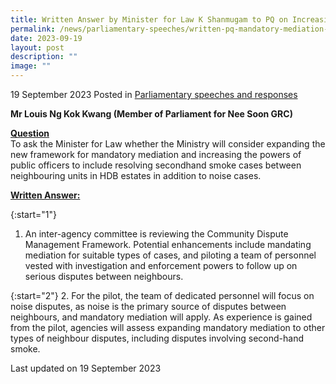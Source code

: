 ```yaml
---
title: Written Answer by Minister for Law K Shanmugam to PQ on Increasing Powers of Public Officers in New Mandatory Mediation Framework to Include Resolving Secondhand Smoke Cases
permalink: /news/parliamentary-speeches/written-pq-mandatory-mediation-include-secondhand-smoke-cases/
date: 2023-09-19
layout: post
description: ""
image: ""
---
```

19 September 2023 Posted in [Parliamentary speeches and responses](/news/parliamentary-speeches) 

<b>Mr Louis Ng Kok Kwang (Member of Parliament for Nee Soon GRC)</b>

<b><u>Question</u></b>
<br>To ask the Minister for Law whether the Ministry will consider expanding the new framework for mandatory mediation and increasing the powers of public officers to include resolving secondhand smoke cases between neighbouring units in HDB estates in addition to noise cases.

<b><u>Written Answer:</u></b>

{:start="1"}
1.	An inter-agency committee is reviewing the Community Dispute Management Framework. Potential enhancements include mandating mediation for suitable types of cases, and piloting a team of personnel vested with investigation and enforcement powers to follow up on serious disputes between neighbours.

{:start="2"}
2.	For the pilot, the team of dedicated personnel will focus on noise disputes, as noise is the primary source of disputes between neighbours, and mandatory mediation will apply. As experience is gained from the pilot, agencies will assess expanding mandatory mediation to other types of neighbour disputes, including disputes involving second-hand smoke.

<p class="right-side-updated">Last updated on 19 September 2023</p>
